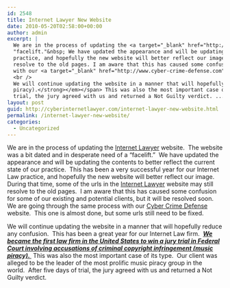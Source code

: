 ```yaml
---
id: 2548
title: Internet Lawyer New Website
date: 2010-05-20T02:58:00+00:00
author: admin
excerpt: |
  We are in the process of updating the <a target="_blank" href="http://www.cyberinternetlawyer.com">Internet Lawyer</a> website. The website was a bit dated and in desperate need of a
  "facelift."&nbsp; We have updated the appearance and will be updating the contents to better reflect the current state of our practice. This has been a very successful year for our Internet Law
  practice, and hopefully the new website will better reflect our image. During that time, some of the urls in the <a href="http://www.cyberinternetlawyer.com">Internet Lawyer</a> website may still
  resolve to the old pages. I am aware that this has caused some confusion for some of our existing and potential clients, but it will be resolved soon.&nbsp; We are going through the same process
  with our <a target="_blank" href="http://www.cyber-crime-defense.com">Cyber Crime Defense</a> website. This one is almost done, but some urls still need to be fixed. <br />
  <br />
  We will continue updating the website in a manner that will hopefully reduce any confusion. This has been a great year for our Internet Law firm. <span style="text-decoration: underline"><em><strong>We became the first law firm in the United States to win a jury trial in Federal Court involving accusations of criminal copyright infringement (music
  piracy).</strong></em></span> This was also the most important case of its type. Our client was alleged to be the leader of the most prolific music piracy group in the world. After five days of
  trial, the jury agreed with us and returned a Not Guilty verdict. ...
layout: post
guid: http://cyberinternetlawyer.com/internet-lawyer-new-website.html
permalink: /internet-lawyer-new-website/
categories:
  - Uncategorized
---
```

We are in the process of updating the <a target="_blank" href="http://www.cyberinternetlawyer.com" rel="nofollow" >Internet Lawyer</a> website.&nbsp; The website was a bit dated and in desperate need of a &#8220;facelift.&#8221;&nbsp; We have updated the appearance and will be updating the contents to better reflect the current state of our practice.&nbsp; This has been a very successful year for our Internet Law practice, and hopefully the new website will better reflect our image.&nbsp; During that time, some of the urls in the <a href="http://www.cyberinternetlawyer.com" target="_blank"  rel="nofollow" >Internet Lawyer</a> website may still resolve to the old pages.&nbsp; I am aware that this has caused some confusion for some of our existing and potential clients, but it will be resolved soon.&nbsp;&nbsp; We are going through the same process with our <a target="_blank" href="http://www.cyber-crime-defense.com" rel="nofollow" >Cyber Crime Defense</a> website.&nbsp; This one is almost done, but some urls still need to be fixed.

We will continue updating the website in a manner that will hopefully reduce any confusion.&nbsp; This has been a great year for our Internet Law firm.&nbsp; <span style="text-decoration: underline"><em><strong>We became the first law firm in the United States to win a jury trial in Federal Court involving accusations of criminal copyright infringement (music piracy).&nbsp;</strong></em></span> This was also the most important case of its type.&nbsp; Our client was alleged to be the leader of the most prolific music piracy group in the world.&nbsp; After five days of trial, the jury agreed with us and returned a Not Guilty verdict.